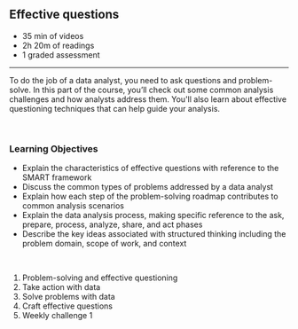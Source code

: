 ## Effective questions

- 35 min of videos
- 2h 20m of readings
- 1 graded assessment

<hr>

To do the job of a data analyst, you need to ask questions and problem-solve. In this part of the course, you’ll check out some common analysis challenges and how analysts address them. You'll also learn about effective questioning techniques that can help guide your analysis.

<br>

### Learning Objectives

- Explain the characteristics of effective questions with reference to the SMART framework
- Discuss the common types of problems addressed by a data analyst
- Explain how each step of the problem-solving roadmap contributes to common analysis scenarios
- Explain the data analysis process, making specific reference to the ask, prepare, process, analyze, share, and act phases
- Describe the key ideas associated with structured thinking including the problem domain, scope of work, and context

<br>

1. Problem-solving and effective questioning 
2. Take action with data
3. Solve problems with data
4. Craft effective questions
5. Weekly challenge 1
